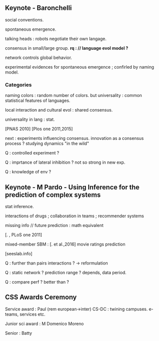 
## Keynote - Baronchelli

social conventions.

spontaneous emergence.

talking heads : robots negotiate their own langage.

consensus in small/large group.
**rq : // language evol model ?**

network controls global behavior.

experimental evidences for spontaneous emergence ; confirled by naming model.

### Categories
naming colors : random number of colors.
but universality : common statistical features of languages.

local interaction and cultural evol : shared consensus.

universality in lang : stat.

[PNAS 2010] [Plos one 2011,2015]

next : experiments influencing consensus.
innovation as a consensus process ?
studying dynamics "in the wild"

Q : controlled experiment ?

Q : imprtance of lateral inhibition ?
not so strong in new exp.

Q : knowledge of env ?


## Keynote - M Pardo - Using Inference for the prediction of complex systems

stat inference.

interactions of drugs ; collaboration in teams ; recommender systems

missing info // future prediction : math equivalent

[. , PLoS one 2011]

mixed-member SBM : [. et al.,2016] movie ratings prediction

[seeslab.info]

Q : further than pairs interactions ?
-> reformulation

Q : static network ? prediction range ?
depends, data period.

Q : compare perf ?
better than ?


## CSS Awards Ceremony

Service award : Paul
(rem european->inter)
CS-DC : twining campuses.
e-teams, services etc.

Junior sci award : M Domenico
Moreno

Senior : Batty
